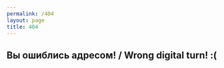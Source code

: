 ```yaml
---
permalink: /404
layout: page
title: 404
---
```



## Вы ошиблись адресом! / Wrong digital turn! :(

